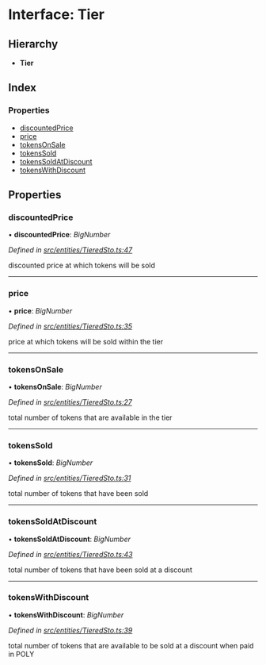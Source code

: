 # Interface: Tier

## Hierarchy

- **Tier**

## Index

### Properties

- [discountedPrice](_entities_tieredsto_.tier.md#discountedprice)
- [price](_entities_tieredsto_.tier.md#price)
- [tokensOnSale](_entities_tieredsto_.tier.md#tokensonsale)
- [tokensSold](_entities_tieredsto_.tier.md#tokenssold)
- [tokensSoldAtDiscount](_entities_tieredsto_.tier.md#tokenssoldatdiscount)
- [tokensWithDiscount](_entities_tieredsto_.tier.md#tokenswithdiscount)

## Properties

### discountedPrice

• **discountedPrice**: _BigNumber_

_Defined in [src/entities/TieredSto.ts:47](https://github.com/PolymathNetwork/polymath-sdk/blob/c47ae7a/src/entities/TieredSto.ts#L47)_

discounted price at which tokens will be sold

---

### price

• **price**: _BigNumber_

_Defined in [src/entities/TieredSto.ts:35](https://github.com/PolymathNetwork/polymath-sdk/blob/c47ae7a/src/entities/TieredSto.ts#L35)_

price at which tokens will be sold within the tier

---

### tokensOnSale

• **tokensOnSale**: _BigNumber_

_Defined in [src/entities/TieredSto.ts:27](https://github.com/PolymathNetwork/polymath-sdk/blob/c47ae7a/src/entities/TieredSto.ts#L27)_

total number of tokens that are available in the tier

---

### tokensSold

• **tokensSold**: _BigNumber_

_Defined in [src/entities/TieredSto.ts:31](https://github.com/PolymathNetwork/polymath-sdk/blob/c47ae7a/src/entities/TieredSto.ts#L31)_

total number of tokens that have been sold

---

### tokensSoldAtDiscount

• **tokensSoldAtDiscount**: _BigNumber_

_Defined in [src/entities/TieredSto.ts:43](https://github.com/PolymathNetwork/polymath-sdk/blob/c47ae7a/src/entities/TieredSto.ts#L43)_

total number of tokens that have been sold at a discount

---

### tokensWithDiscount

• **tokensWithDiscount**: _BigNumber_

_Defined in [src/entities/TieredSto.ts:39](https://github.com/PolymathNetwork/polymath-sdk/blob/c47ae7a/src/entities/TieredSto.ts#L39)_

total number of tokens that are available to be sold at a discount when paid in POLY
